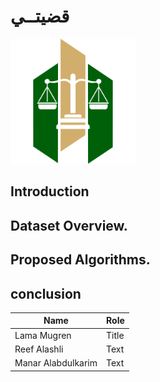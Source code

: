 # قضيتــي

<img src="photo.png" width="200" height="200">



## Introduction



## Dataset Overview.








## Proposed Algorithms.




## conclusion



| Name | Role |
| ----------- | ----------- |
| Lama Mugren | Title |
| Reef Alashli | Text |
| Manar Alabdulkarim | Text |
